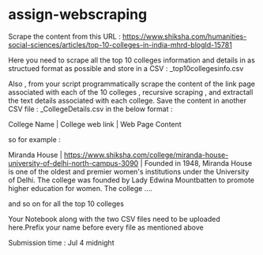 # assign-webscraping

Scrape the content from this URL : https://www.shiksha.com/humanities-social-sciences/articles/top-10-colleges-in-india-mhrd-blogId-15781

Here you need to scrape all the top 10 colleges information and details in as structued format as possible and store in a CSV : <yourname>_top10collegesinfo.csv

Also , from your script programmatically scrape the content of the link page associated with each of the 10 colleges , recursive scraping , and extractall the text details associated with each college. Save the content in another CSV file : <your-name>_CollegeDetails.csv in the below format :

College Name | College web link | Web Page Content

so for example :

Miranda House | https://www.shiksha.com/college/miranda-house-university-of-delhi-north-campus-3090 | Founded in 1948, Miranda House is one of the oldest and premier women's institutions under the University of Delhi. The college was founded by Lady Edwina Mountbatten to promote higher education for women. The college ....

and so on for all the top 10 colleges

Your Notebook along with the two CSV files need to be uploaded here.Prefix your name before every file as mentioned above
  
Submission time : Jul 4 midnight
